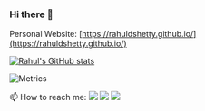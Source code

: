 ### Hi there 👋

Personal Website: [https://rahuldshetty.github.io/](https://rahuldshetty.github.io/)

[![Rahul's GitHub stats](https://github-readme-stats-git-masterrstaa-rickstaa.vercel.app/api?username=rahuldshetty&show_icons=true&theme=dark)](https://github.com/anuraghazra/github-readme-stats)

![Metrics](https://metrics.lecoq.io/rahuldshetty?template=classic&followup=1&isocalendar=1&languages=1&pagespeed=1&stars=1&pagespeed.detailed=true&pagespeed.screenshot=true&isocalendar.duration=full-year&stars.limit=4&config.timezone=Asia%2FCalcutta)

📫 How to reach me: 
<a href="https://twitter.com/rahul_dshetty"><img src="https://img.shields.io/badge/Twitter--_.svg?style=social&logo=twitter" ></a> <a href="https://www.linkedin.com/in/rahul-d-shetty-b20754170"><img src="https://img.shields.io/badge/LinkedIn--_.svg?style=social&logo=linkedin"></a> <a href="https://www.hackerrank.com/rahuldshetty"><img src="https://img.shields.io/badge/HackerRank--_.svg?style=social&logo=hackerrank"></a>
